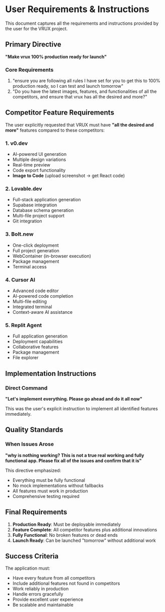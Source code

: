 # User Requirements & Instructions

This document captures all the requirements and instructions provided by the user for the VRUX project.

## Primary Directive

**"Make vrux 100% production ready for launch"**

### Core Requirements
1. "ensure you are following all rules I have set for you to get this to 100% production ready, so I can test and launch tomorrow"
2. "Do you have the latest images, features, and functionalities of all the competitors, and ensure that vrux has all the desired and more?"

## Competitor Feature Requirements

The user explicitly requested that VRUX must have **"all the desired and more"** features compared to these competitors:

### 1. v0.dev
- AI-powered UI generation
- Multiple design variations
- Real-time preview
- Code export functionality
- **Image to Code** (upload screenshot → get React code)

### 2. Lovable.dev
- Full-stack application generation
- Supabase integration
- Database schema generation
- Multi-file project support
- Git integration

### 3. Bolt.new
- One-click deployment
- Full project generation
- WebContainer (in-browser execution)
- Package management
- Terminal access

### 4. Cursor AI
- Advanced code editor
- AI-powered code completion
- Multi-file editing
- Integrated terminal
- Context-aware AI assistance

### 5. Replit Agent
- Full application generation
- Deployment capabilities
- Collaborative features
- Package management
- File explorer

## Implementation Instructions

### Direct Command
**"Let's implement everything. Please go ahead and do it all now"**

This was the user's explicit instruction to implement all identified features immediately.

## Quality Standards

### When Issues Arose
**"why is nothing working? This is not a true real working and fully functional app. Please fix all of the issues and confirm that it is"**

This directive emphasized:
- Everything must be fully functional
- No mock implementations without fallbacks
- All features must work in production
- Comprehensive testing required

## Final Requirements

1. **Production Ready**: Must be deployable immediately
2. **Feature Complete**: All competitor features plus additional innovations
3. **Fully Functional**: No broken features or dead ends
4. **Launch Ready**: Can be launched "tomorrow" without additional work

## Success Criteria

The application must:
- Have every feature from all competitors
- Include additional features not found in competitors
- Work reliably in production
- Handle errors gracefully
- Provide excellent user experience
- Be scalable and maintainable
